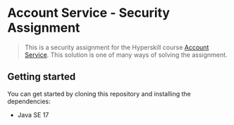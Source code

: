 # Account Service - Security Assignment

> This is a security assignment for the Hyperskill course [Account Service](https://hyperskill.org/courses/2022-2023-courses/account-service).
> This solution is one of many ways of solving the assignment.

## Getting started

You can get started by cloning this repository and installing the dependencies:
- Java SE 17

